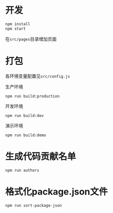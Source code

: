 # 开发
```js
npm install
npm start
```
在`src/pages`目录增加页面

# 打包
各环境变量配置见`src/config.js`

生产环境
```
npm run build:production
```
开发环境
```
npm run build:dev
```
演示环境
```
npm run build:demo
```

# 生成代码贡献名单
```
npm run authors
```

# 格式化package.json文件
```
npm run sort-package-json
```